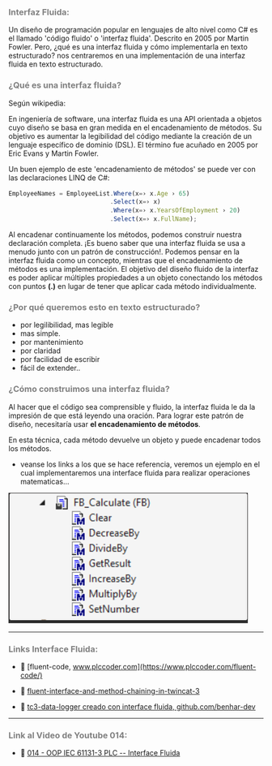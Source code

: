 ### <span style="color:grey">Interfaz Fluida:</span>
Un diseño de programación popular en lenguajes de alto nivel como C# es el llamado 'código fluido' o 'interfaz fluida'. 
Descrito en 2005 por Martin Fowler. Pero, ¿qué es una interfaz fluida y cómo implementarla en texto estructurado? nos centraremos en una implementación de una interfaz fluida en texto estructurado.

### <span style="color:grey">¿Qué es una interfaz fluida?</span>
Según wikipedia:

En ingeniería de software, una interfaz fluida es una API orientada a objetos cuyo diseño se basa en gran medida en el encadenamiento de métodos. Su objetivo es aumentar la legibilidad del código mediante la creación de un lenguaje específico de dominio (DSL). El término fue acuñado en 2005 por Eric Evans y Martin Fowler.

Un buen ejemplo de este 'encadenamiento de métodos' se puede ver con las declaraciones LINQ de C#:

```javascript
EmployeeNames = EmployeeList.Where(x=› x.Age › 65) 
                            .Select(x=› x) 
                            .Where(x=› x.YearsOfEmployment › 20) 
                            .Select(x=› x.FullName); 
```
Al encadenar continuamente los métodos, podemos construir nuestra declaración completa. ¡Es bueno saber que una interfaz fluida se usa a menudo junto con un patrón de construcción!.
Podemos pensar en la interfaz fluida como un concepto, mientras que el encadenamiento de métodos es una implementación. El objetivo del diseño fluido de la interfaz es poder aplicar múltiples propiedades a un objeto conectando los métodos con puntos **(.)** en lugar de tener que aplicar cada método individualmente.

### <span style="color:grey">¿Por qué queremos esto en texto estructurado?</span>

- por legilibilidad, mas legible
- mas simple.
- por mantenimiento
- por claridad
- por facilidad de escribir
- fácil de extender..

### <span style="color:grey">¿Cómo construimos una interfaz fluida?</span>
Al hacer que el código sea comprensible y fluido, la interfaz fluida le da la impresión de que está leyendo una oración. Para lograr este patrón de diseño, necesitaría usar **el encadenamiento de métodos**.

En esta técnica, cada método devuelve un objeto y puede encadenar todos los métodos.

- veanse los links a los que se hace referencia, veremos un ejemplo en el cual implementaremos una interface fluida para realizar operaciones matematicas...

![Fluid_Interface](../imagenes/Fluid_Interface.PNG)
***
### <span style="color:grey">Links Interface Fluida:</span>

- 🔗 [fluent-code, www.plccoder.com](https://www.plccoder.com/fluent-code/)

- 🔗 [fluent-interface-and-method-chaining-in-twincat-3](https://twincontrols.com/community/twincat-knowledgebase/fluent-interface-and-method-chaining-in-twincat-3/#post-278)

- 🔗 [tc3-data-logger creado con interface fluida, github.com/benhar-dev](https://github.com/benhar-dev/tc3-data-logger)

***
### <span style="color:grey">Link al Video de Youtube 014:</span>
- 🔗 [014 - OOP IEC 61131-3 PLC -- Interface Fluida]()